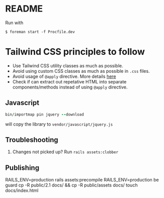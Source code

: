 # README

Run with

```
$ foreman start -f Procfile.dev
```

# Tailwind CSS principles to follow

- Use Tailwind CSS utility classes as much as possible.
- Avoid using custom CSS classes as much as possible in `.css` files.
- Avoid usage of `@apply` directive. More details [here](https://tailwindcss.com/docs/reusing-styles#avoiding-premature-abstraction)
- Check if can extract out repetative HTML into separate components/methods instead of using `@apply` directive.

## Javascript

```ruby
bin/importmap pin jquery --download
```

will copy the library to `vendor/javascript/jquery.js`


## Troubleshooting

1. Changes not picked up? Run `rails assets:clobber`

## Publishing

RAILS_ENV=production rails assets:precompile
RAILS_ENV=production be guard
cp -R public/2.1 docs/ && cp -R public/assets docs/
touch docs/index.html
